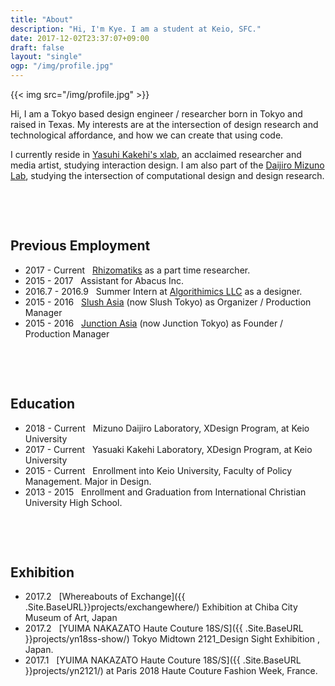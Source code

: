 ```yaml
---
title: "About"
description: "Hi, I'm Kye. I am a student at Keio, SFC."
date: 2017-12-02T23:37:07+09:00
draft: false
layout: "single"
ogp: "/img/profile.jpg"
---
```

{{< img src="/img/profile.jpg" >}}

Hi, I am a Tokyo based design engineer / researcher born in Tokyo and raised in Texas.
My interests are at the intersection of design research and technological affordance, and how we can create that using code.



I currently reside in [Yasuhi Kakehi's xlab](https://www.xlab.sfc.keio.ac.jp/), an acclaimed researcher and media artist, studying interaction design. I am also part of the [Daijiro Mizuno Lab](https://www.daijirom.com/), studying the intersection of computational design and design research.

&nbsp;

&nbsp;


## Previous Employment

- 2017 - Current &nbsp; [Rhizomatiks](https://www.rhizomatiks.com)  as a part time researcher.
- 2015 - 2017 &nbsp; Assistant for Abacus Inc.
- 2016.7 - 2016.9 &nbsp; Summer Intern at [Algorithimics LLC](https://www.adgo.io/) as a designer.
- 2015 - 2016 &nbsp; [Slush Asia](tokyo.slush.org) (now Slush Tokyo) as Organizer / Production Manager
- 2015 - 2016 &nbsp; [Junction Asia](tokyo.hackjunction.com) (now Junction Tokyo) as Founder / Production Manager

  
&nbsp;

&nbsp;

## Education

- 2018 - Current &nbsp; Mizuno Daijiro Laboratory, XDesign Program, at Keio University
- 2017 - Current &nbsp; Yasuaki Kakehi Laboratory, XDesign Program, at Keio University
- 2015 - Current &nbsp; Enrollment into Keio University, Faculty of Policy Management. Major in Design.
- 2013 - 2015 &nbsp; Enrollment and Graduation from International Christian University High School.


&nbsp;

&nbsp;



## Exhibition 

- 2017.2 &nbsp; [Whereabouts of Exchange]({{ .Site.BaseURL}}projects/exchangewhere/) Exhibition at Chiba City Museum of Art, Japan 
- 2017.2 &nbsp; [YUIMA NAKAZATO Haute Couture 18S/S]({{ .Site.BaseURL }}projects/yn18ss-show/) Tokyo Midtown 2121_Design Sight Exhibition , Japan.
- 2017.1 &nbsp; [YUIMA NAKAZATO Haute Couture 18S/S]({{ .Site.BaseURL }}projects/yn2121/) at Paris 2018 Haute Couture Fashion Week, France. 

&nbsp;

&nbsp;


